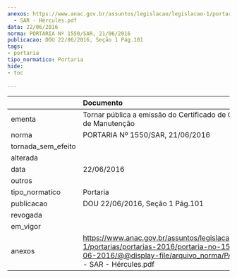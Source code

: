 ```yaml
---
anexos: https://www.anac.gov.br/assuntos/legislacao/legislacao-1/portarias/portarias-2016/portaria-no-1550-sar-21-06-2016/@@display-file/arquivo_norma/PA2016-1550
  - SAR - Hércules.pdf
data: 22/06/2016
norma: PORTARIA Nº 1550/SAR, 21/06/2016
publicacao: DOU 22/06/2016, Seção 1 Pág.101
tags:
- portaria
tipo_normatico: Portaria
hide: 
- toc 
 
---
```


|                    | Documento                                                                                                                                                                       |
|:-------------------|:--------------------------------------------------------------------------------------------------------------------------------------------------------------------------------|
| ementa             | Tornar pública a emissão do Certificado de Organização de Manutenção                                                                                                            |
| norma              | PORTARIA Nº 1550/SAR, 21/06/2016                                                                                                                                                |
| tornada_sem_efeito |                                                                                                                                                                                 |
| alterada           |                                                                                                                                                                                 |
| data               | 22/06/2016                                                                                                                                                                      |
| outros             |                                                                                                                                                                                 |
| tipo_normatico     | Portaria                                                                                                                                                                        |
| publicacao         | DOU 22/06/2016, Seção 1 Pág.101                                                                                                                                                 |
| revogada           |                                                                                                                                                                                 |
| em_vigor           |                                                                                                                                                                                 |
| anexos             | https://www.anac.gov.br/assuntos/legislacao/legislacao-1/portarias/portarias-2016/portaria-no-1550-sar-21-06-2016/@@display-file/arquivo_norma/PA2016-1550 - SAR - Hércules.pdf |